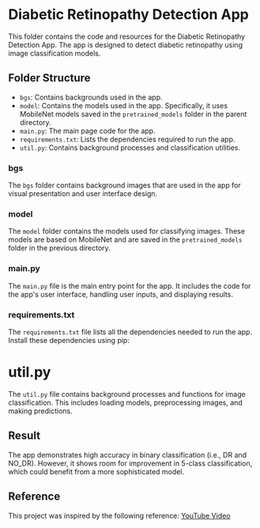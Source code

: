# Diabetic Retinopathy Detection App

This folder contains the code and resources for the Diabetic Retinopathy Detection App. The app is designed to detect diabetic retinopathy using image classification models.

## Folder Structure

- `bgs`: Contains backgrounds used in the app.
- `model`: Contains the models used in the app. Specifically, it uses MobileNet models saved in the `pretrained_models` folder in the parent directory.
- `main.py`: The main page code for the app.
- `requirements.txt`: Lists the dependencies required to run the app.
- `util.py`: Contains background processes and classification utilities.

### bgs

The `bgs` folder contains background images that are used in the app for visual presentation and user interface design.

### model

The `model` folder contains the models used for classifying images. These models are based on MobileNet and are saved in the `pretrained_models` folder in the previous directory.

### main.py

The `main.py` file is the main entry point for the app. It includes the code for the app's user interface, handling user inputs, and displaying results.

### requirements.txt

The `requirements.txt` file lists all the dependencies needed to run the app. Install these dependencies using pip:

# util.py

The `util.py` file contains background processes and functions for image classification. This includes loading models, preprocessing images, and making predictions.

## Result

The app demonstrates high accuracy in binary classification (i.e., DR and NO_DR). However, it shows room for improvement in 5-class classification, which could benefit from a more sophisticated model.

## Reference

This project was inspired by the following reference: [YouTube Video](https://www.youtube.com/watch?v=n_eMARPqBZI)
